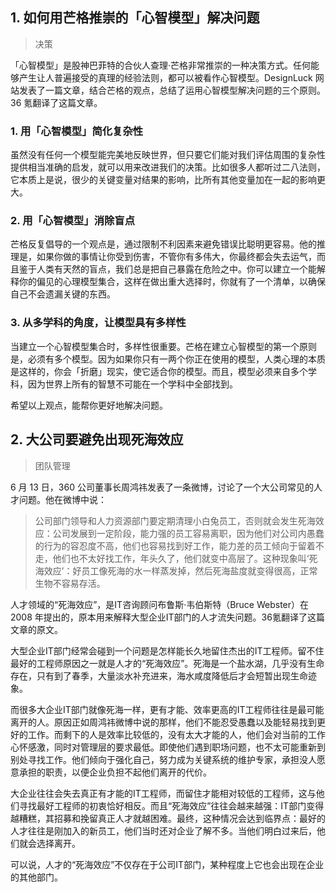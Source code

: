 ## 1. 如何用芒格推崇的「心智模型」解决问题

> 决策

「心智模型」是股神巴菲特的合伙人查理·芒格非常推崇的一种决策方式。任何能够产生让人普遍接受的真理的经验法则，都可以被看作心智模型。DesignLuck 网站发表了一篇文章，结合芒格的观点，总结了运用心智模型解决问题的三个原则。36 氪翻译了这篇文章。

### 1. 用「心智模型」简化复杂性

虽然没有任何一个模型能完美地反映世界，但只要它们能对我们评估周围的复杂性提供相当准确的启发，就可以用来改进我们的决策。比如很多人都听过二八法则，它本质上是说，很少的关键变量对结果的影响，比所有其他变量加在一起的影响更大。

### 2. 用「心智模型」消除盲点

芒格反复倡导的一个观点是，通过限制不利因素来避免错误比聪明更容易。他的推理是，如果你做的事情让你受到伤害，不管你有多伟大，你最终都会失去运气，而且鉴于人类有天然的盲点，我们总是把自己暴露在危险之中。你可以建立一个能解释你的偏见的心理模型集合，这样在做出重大选择时，你就有了一个清单，以确保自己不会遗漏关键的东西。

### 3. 从多学科的角度，让模型具有多样性

当建立一个心智模型集合时，多样性很重要。芒格在建立心智模型的第一个原则是，必须有多个模型。因为如果你只有一两个你正在使用的模型，人类心理的本质是这样的，你会「折磨」现实，使它适合你的模型。而且，模型必须来自多个学科，因为世界上所有的智慧不可能在一个学科中全部找到。

希望以上观点，能帮你更好地解决问题。

## 2. 大公司要避免出现死海效应

> 团队管理

6 月 13 日，360 公司董事长周鸿祎发表了一条微博，讨论了一个大公司常见的人才问题。他在微博中说：

> 公司部门领导和人力资源部门要定期清理小白兔员工，否则就会发生死海效应：公司发展到一定阶段，能力强的员工容易离职，因为他们对公司内愚蠢的行为的容忍度不高，他们也容易找到好工作，能力差的员工倾向于留着不走，他们也不太好找工作，年头久了，他们就变中高层了。这种现象叫‘死海效应’：好员工像死海的水一样蒸发掉，然后死海盐度就变得很高，正常生物不容易存活。

人才领域的“死海效应”，是IT咨询顾问布鲁斯·韦伯斯特（Bruce Webster）在 2008 年提出的，原本用来解释大型企业IT部门的人才流失问题。36氪翻译了这篇文章的原文。

大型企业IT部门经常会碰到一个问题是怎样能长久地留住杰出的IT工程师。留不住最好的工程师原因之一就是人才的“死海效应”。死海是一个盐水湖，几乎没有生命存在，只有到了春季，大量淡水补充进来，海水咸度降低后才会短暂出现生命迹象。

而很多大企业IT部门就像死海一样，更有才能、效率更高的IT工程师往往是最可能离开的人。原因正如周鸿祎微博中说的那样，他们不能忍受愚蠢以及能轻易找到更好的工作。而剩下的人是效率比较低的，没有太大才能的人，他们会对当前的工作心怀感激，同时对管理层的要求最低。即使他们遇到职场问题，也不太可能重新到别处寻找工作。他们倾向于强化自己，努力成为关键系统的维护专家，承担没人愿意承担的职责，以便企业负担不起他们离开的代价。

大企业往往会失去真正有才能的IT工程师，而留住才能相对较低的工程师，这与他们寻找最好工程师的初衷恰好相反。而且“死海效应”往往会越来越强：IT部门变得越糟糕，其招募和挽留真正人才就越困难。最终，这种情况会达到临界点：最好的人才往往是刚加入的新员工，他们当时还对企业了解不多。当他们明白过来后，他们就会选择离开。

可以说，人才的“死海效应”不仅存在于公司IT部门，某种程度上它也会出现在企业的其他部门。